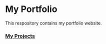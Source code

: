 # My Portfolio
This respository contains my portfolio website.

<h3>

[My Projects](./projects.md)

<h3>

